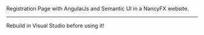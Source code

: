 Registration Page with AngularJs and Semantic UI in a NancyFX website.
******************************************************************

Rebuild in Visual Studio before using it!